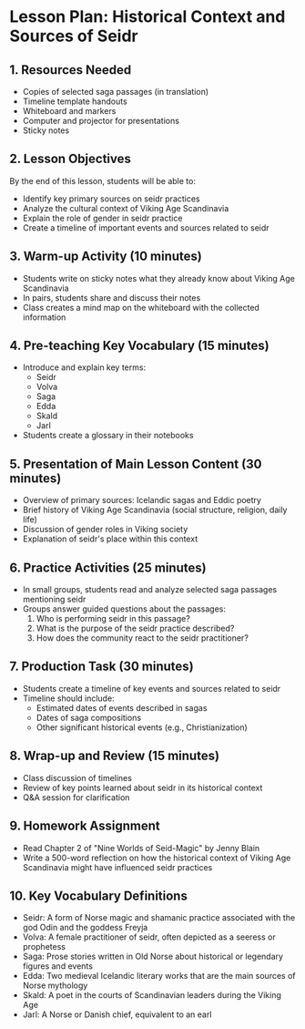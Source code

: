 # Lesson Plan: Historical Context and Sources of Seidr

## 1. Resources Needed

- Copies of selected saga passages (in translation)
- Timeline template handouts
- Whiteboard and markers
- Computer and projector for presentations
- Sticky notes

## 2. Lesson Objectives

By the end of this lesson, students will be able to:
- Identify key primary sources on seidr practices
- Analyze the cultural context of Viking Age Scandinavia
- Explain the role of gender in seidr practice
- Create a timeline of important events and sources related to seidr

## 3. Warm-up Activity (10 minutes)

- Students write on sticky notes what they already know about Viking Age Scandinavia
- In pairs, students share and discuss their notes
- Class creates a mind map on the whiteboard with the collected information

## 4. Pre-teaching Key Vocabulary (15 minutes)

- Introduce and explain key terms:
  - Seidr
  - Volva
  - Saga
  - Edda
  - Skald
  - Jarl
- Students create a glossary in their notebooks

## 5. Presentation of Main Lesson Content (30 minutes)

- Overview of primary sources: Icelandic sagas and Eddic poetry
- Brief history of Viking Age Scandinavia (social structure, religion, daily life)
- Discussion of gender roles in Viking society
- Explanation of seidr's place within this context

## 6. Practice Activities (25 minutes)

- In small groups, students read and analyze selected saga passages mentioning seidr
- Groups answer guided questions about the passages:
  1. Who is performing seidr in this passage?
  2. What is the purpose of the seidr practice described?
  3. How does the community react to the seidr practitioner?

## 7. Production Task (30 minutes)

- Students create a timeline of key events and sources related to seidr
- Timeline should include:
  - Estimated dates of events described in sagas
  - Dates of saga compositions
  - Other significant historical events (e.g., Christianization)

## 8. Wrap-up and Review (15 minutes)

- Class discussion of timelines
- Review of key points learned about seidr in its historical context
- Q&A session for clarification

## 9. Homework Assignment

- Read Chapter 2 of "Nine Worlds of Seid-Magic" by Jenny Blain
- Write a 500-word reflection on how the historical context of Viking Age Scandinavia might have influenced seidr practices

## 10. Key Vocabulary Definitions

- Seidr: A form of Norse magic and shamanic practice associated with the god Odin and the goddess Freyja
- Volva: A female practitioner of seidr, often depicted as a seeress or prophetess
- Saga: Prose stories written in Old Norse about historical or legendary figures and events
- Edda: Two medieval Icelandic literary works that are the main sources of Norse mythology
- Skald: A poet in the courts of Scandinavian leaders during the Viking Age
- Jarl: A Norse or Danish chief, equivalent to an earl